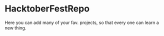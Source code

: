# HacktoberFestRepo
Here you can add many of your fav. projects, so that every one can learn a new thing.

